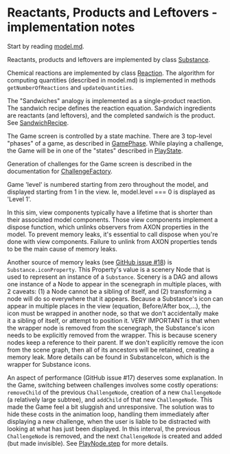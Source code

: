 # Reactants, Products and Leftovers - implementation notes

Start by reading [model.md](https://github.com/phetsims/reactants-products-and-leftovers/blob/master/doc/model.md).

Reactants, products and leftovers are implemented by class [Substance](https://github.com/phetsims/reactants-products-and-leftovers/blob/master/js/common/model/Substance.js).

Chemical reactions are implemented by class [Reaction](https://github.com/phetsims/reactants-products-and-leftovers/blob/master/js/common/model/Reaction.js). The algorithm for computing quantities (described in model.md)
is implemented in methods `getNumberOfReactions` and `updateQuantities`.

The "Sandwiches" analogy is implemented as a single-product reaction. The sandwich recipe defines the reaction equation.
Sandwich ingredients are reactants (and leftovers), and the completed sandwich is the product. See [SandwichRecipe](https://github.com/phetsims/reactants-products-and-leftovers/blob/master/js/sandwiches/model/SandwichRecipe.js).

The Game screen is controlled by a state machine. There are 3 top-level "phases" of a game, as described in
[GamePhase](https://github.com/phetsims/reactants-products-and-leftovers/blob/master/js/game/model/GamePhase.js). While playing a challenge, the Game will be in one of the "states" described in [PlayState](https://github.com/phetsims/reactants-products-and-leftovers/blob/master/js/game/model/PlayState.js).

Generation of challenges for the Game screen is described in the documentation for [ChallengeFactory](https://github.com/phetsims/reactants-products-and-leftovers/blob/master/js/game/model/ChallengeFactory.js).

Game 'level' is numbered starting from zero throughout the model, and displayed starting from 1 in the view.
Ie, model.level === 0 is displayed as 'Level 1'.

In this sim, view components typically have a lifetime that is shorter than their associated model components.
Those view components implement a dispose function, which unlinks observers from AXON properties in the model.
To prevent memory leaks, it's essential to call dispose when you're done with view components. Failure to unlink
from AXON properties tends to be the main cause of memory leaks.

Another source of memory leaks (see [GitHub issue #18](https://github.com/phetsims/reactants-products-and-leftovers/issues/18)) is `Substance.iconProperty`. This Property's value is a scenery Node
that is used to represent an instance of a `Substance`. Scenery is a DAG and allows one instance of a Node to
appear in the scenegraph in multiple places, with 2 caveats: (1) a Node cannot be a sibling of itself, and
(2) transforming a node will do so everywhere that it appears. Because a Substance's icon can appear in multiple
places in the view (equation, Before/After box,...), the icon must be wrapped in another node, so that we don't
accidentally make it a sibling of itself, or attempt to position it. VERY IMPORTANT is that when the wrapper node
is removed from the scenegraph, the Substance's icon needs to be explicitly removed from the wrapper.  This is
because scenery nodes keep a reference to their parent. If we don't explicitly remove the icon from the scene graph,
then all of its ancestors will be retained, creating a memory leak. More details can be found in SubstanceIcon, which
is the wrapper for Substance icons.

An aspect of performance (GitHub issue #17) deserves some explanation. In the Game, switching between challenges involves
some costly operations: `removeChild` of the previous `ChallengeNode`, creation of a new `ChallengeNode` (a relatively large subtree),
and `addChild` of that new `ChallengeNode`. This made the Game feel a bit sluggish and unresponsive. The solution was
to hide these costs in the animation loop, handling them immediately after displaying a new challenge, when the
user is liable to be distracted with looking at what has just been displayed. In this interval, the previous
`ChallengeNode` is removed, and the next `ChallengeNode` is created and added (but made invisible). See [PlayNode.step](https://github.com/phetsims/reactants-products-and-leftovers/blob/master/js/game/view/PlayNode.js)
for more details.
